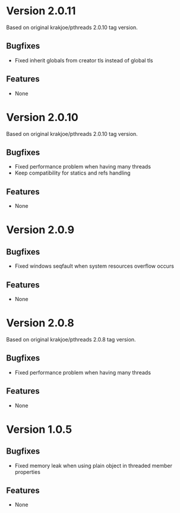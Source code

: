 # Version 2.0.11

Based on original krakjoe/pthreads 2.0.10 tag version.

## Bugfixes

* Fixed inherit globals from creator tls instead of global tls

## Features

* None

# Version 2.0.10

Based on original krakjoe/pthreads 2.0.10 tag version.

## Bugfixes

* Fixed performance problem when having many threads
* Keep compatibility for statics and refs handling

## Features

* None

# Version 2.0.9

## Bugfixes

* Fixed windows seqfault when system resources overflow occurs

## Features

* None

# Version 2.0.8

Based on original krakjoe/pthreads 2.0.8 tag version.

## Bugfixes

* Fixed performance problem when having many threads

## Features

* None

# Version 1.0.5

## Bugfixes

* Fixed memory leak when using plain object in threaded member properties

## Features

* None
